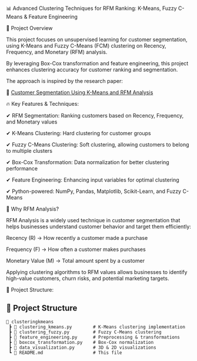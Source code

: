 
📊 Advanced Clustering Techniques for RFM Ranking: K-Means, Fuzzy C-Means & Feature Engineering

🚀 Project Overview

This project focuses on unsupervised learning for customer segmentation, using K-Means and Fuzzy C-Means (FCM) clustering on Recency, Frequency, and Monetary (RFM) analysis.

By leveraging Box-Cox transformation and feature engineering, this project enhances clustering accuracy for customer ranking and segmentation.

The approach is inspired by the research paper:

📄 [Customer Segmentation Using K-Means and RFM Analysis](https://www.sciencedirect.com/science/article/pii/S1319157818304178)


🔥 Key Features & Techniques:

✔ RFM Segmentation: Ranking customers based on Recency, Frequency, and Monetary values

✔ K-Means Clustering: Hard clustering for customer groups

✔ Fuzzy C-Means Clustering: Soft clustering, allowing customers to belong to multiple clusters

✔ Box-Cox Transformation: Data normalization for better clustering performance

✔ Feature Engineering: Enhancing input variables for optimal clustering

✔ Python-powered: NumPy, Pandas, Matplotlib, Scikit-Learn, and Fuzzy C-Means



📌 Why RFM Analysis?

RFM Analysis is a widely used technique in customer segmentation that helps businesses understand customer behavior and target them efficiently:

Recency (R) → How recently a customer made a purchase

Frequency (F) → How often a customer makes purchases

Monetary Value (M) → Total amount spent by a customer

Applying clustering algorithms to RFM values allows businesses to identify high-value customers, churn risks, and potential marketing targets.

📂 Project Structure:

## 📂 Project Structure
```plaintext
📁 clusteringkmeans  
 ┣ 📜 clustering_kmeans.py        # K-Means clustering implementation  
 ┣ 📜 clustering_fuzzy.py         # Fuzzy C-Means clustering  
 ┣ 📜 feature_engineering.py      # Preprocessing & transformations  
 ┣ 📜 boxcox_transformation.py    # Box-Cox normalization  
 ┣ 📜 data_visualization.py       # 3D & 2D visualizations  
 ┗ 📜 README.md                   # This file  
